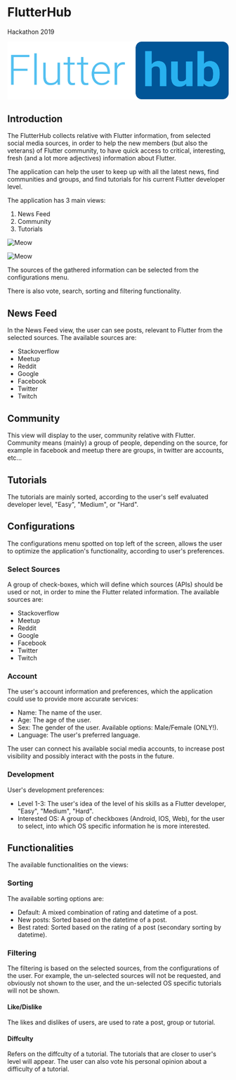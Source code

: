 # FlutterHub

Hackathon 2019


![Meow](https://github.com/markoux/hackathonFlutter/blob/master/icons/difficulty_ui/flutterhublogo.png "Black and orange would be better...")


## Introduction

The FlutterHub collects relative with Flutter information, from selected social media sources, in order to help the new members (but also the veterans) of Flutter community, to have quick access to critical, interesting, fresh (and a lot more adjectives) information about Flutter.

The application can help the user to keep up with all the latest news, find communities and groups, and find tutorials for his current Flutter developer level.

The application has 3 main views:
1. News Feed
2. Community
3. Tutorials


![Meow](https://github.com/markoux/hackathonFlutter/blob/master/icons/screenshot1.png "Black and orange would be better...")

![Meow](https://github.com/markoux/hackathonFlutter/blob/master/icons/screenshot2.png "Black and orange would be better...")


The sources of the gathered information can be selected from the configurations menu.

There is also vote, search, sorting and filtering functionality.


## News Feed

In the News Feed view, the user can see posts, relevant to Flutter from the selected sources. The available sources are:
* Stackoverflow
* Meetup
* Reddit
* Google
* Facebook
* Twitter
* Twitch

## Community

This view will display to the user, community relative with Flutter.
Community means (mainly) a group of people, depending on the source, for example in facebook and meetup there are groups, in twitter are accounts, etc...

## Tutorials

The tutorials are mainly sorted, according to the user's self evaluated developer level, "Easy", "Medium", or "Hard".

## Configurations

The configurations menu spotted on top left of the screen, allows the user to optimize the application's functionality, according to user's preferences.

### Select Sources

A group of check-boxes, which will define which sources (APIs) should be used or not, in order to mine the Flutter related information. The available sources are:
* Stackoverflow
* Meetup
* Reddit
* Google
* Facebook
* Twitter
* Twitch

### Account

The user's account information and preferences, which the application could use to provide more accurate services:

* Name:  The name of the user.
* Age: The age of the user.
* Sex: The gender of the user. Available options: Male/Female (ONLY!).
* Language: The user's preferred language.

The user can connect his available social media accounts, to increase post visibility and possibly interact with the posts in the future.

### Development

User's development preferences:

* Level 1-3: The user's idea of the level of his skills as a Flutter developer, "Easy", "Medium", "Hard".
* Interested OS: A group of checkboxes (Android, IOS, Web), for the user to select, into which OS specific information he is more interested.

## Functionalities

The available functionalities on the views:

### Sorting

The available sorting options are:

* Default: A mixed combination of rating and datetime of a post.
* New posts: Sorted based on the datetime of a post.
* Best rated: Sorted based on the rating of a post (secondary sorting by datetime).

### Filtering

The filtering is based on the selected sources, from the configurations of the user. For example, the un-selected sources will not be requested, and obviously not shown to the user, and the un-selected OS specific tutorials will not be shown.

#### Like/Dislike

The likes and dislikes of users, are used to rate a post, group or tutorial.

#### Diffculty

Refers on the diffculty of a tutorial. The tutorials that are closer to user's level will appear.
The user can also vote his personal opinion about a difficulty of a tutorial.
